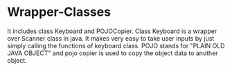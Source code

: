 # Wrapper-Classes

It includes class Keyboard and POJOCopier. Class Keyboard is a wrapper over Scanner class in java. It makes very easy to take user inputs by just simply calling the functions of keyboard class. POJO stands for "PLAIN OLD JAVA OBJECT" and pojo copier is used to copy the object data to another object.
